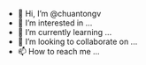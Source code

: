 - 👋 Hi, I’m @chuantongv
- 👀 I’m interested in ...
- 🌱 I’m currently learning ...
- 💞️ I’m looking to collaborate on ...
- 📫 How to reach me ...

<!---
chuantongv/chuantongv is a ✨ special ✨ repository because its `README.md` (this file) appears on your GitHub profile.
You can click the Preview link to take a look at your changes.
--->
